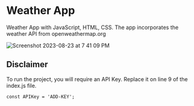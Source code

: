 # Weather App

Weather App with JavaScript, HTML, CSS. The app incorporates the weather API from openweathermap.org

![Screenshot 2023-08-23 at 7 41 09 PM](https://github.com/AviSharma01/Weather-App/assets/64145346/50d0e054-f0c4-49d3-95a0-e7a2d14cdd96)

## Disclaimer

To run the project, you will require an API Key. Replace it on line 9 of the index.js file.
``` 
const APIKey = 'ADD-KEY';
```
